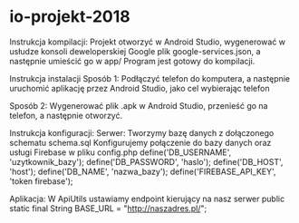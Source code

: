 # io-projekt-2018

Instrukcja kompilacji:
Projekt otworzyć w Android Studio, wygenerować w usłudze konsoli deweloperskiej Google plik google-services.json, a następnie umieścić go w app/
Program jest gotowy do kompilacji.

Instrukcja instalacji
Sposób 1:
Podłączyć telefon do komputera, a następnie uruchomić aplikację przez Android Studio, jako cel wybierając telefon

Sposób 2:
Wygenerować plik .apk w Android Studio, przenieść go na telefon, a następnie otworzyć.

Instrukcja konfiguracji:
Serwer:
Tworzymy bazę danych z dołączonego schematu schema.sql
Konfigurujemy połączenie do bazy danych oraz usługi Firebase w pliku config.php
define('DB_USERNAME', 'uzytkownik_bazy');
define('DB_PASSWORD', 'haslo');
define('DB_HOST', 'host');
define('DB_NAME', 'nazwa_bazy');
define('FIREBASE_API_KEY', 'token firebase');

Aplikacja:
W ApiUtils ustawiamy endpoint kierujący na nasz serwer
public static final String BASE_URL = "http://naszadres.pl/";

